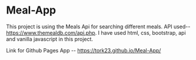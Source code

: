 # Meal-App
This project is using the Meals Api for searching different meals.
API used--https://www.themealdb.com/api.php.
I have used html, css, bootstrap, api and vanilla javascript in this project.

Link for Github Pages App -- https://tork23.github.io/Meal-App/

